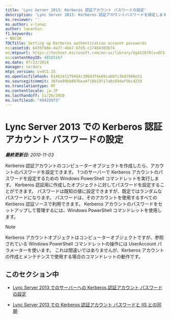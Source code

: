 ```yaml
---
title: 'Lync Server 2013: Kerberos 認証アカウント パスワードの設定'
description: 'Lync Server 2013: Kerberos 認証アカウントパスワードを設定します。'
ms.reviewer: ''
ms.author: v-lanac
author: lanachin
f1.keywords:
- NOCSH
TOCTitle: Setting up Kerberos authentication account passwords
ms:assetid: b435f88e-4a77-4be7-b7e5-c17484303b74
ms:mtpsurl: https://technet.microsoft.com/en-us/library/Gg412870(v=OCS.15)
ms:contentKeyID: 48185167
ms.date: 07/23/2014
manager: serdars
mtps_version: v=OCS.15
ms.openlocfilehash: 614b1411f9454c39843f4e69cabbfc3b02986e51
ms.sourcegitcommit: 36fee89bb887bea4f18b19f17a8c69daf5bc423d
ms.translationtype: MT
ms.contentlocale: ja-JP
ms.lasthandoff: 11/26/2020
ms.locfileid: "49423973"
---
```

# <a name="setting-up-kerberos-authentication-account-passwords-in-lync-server-2013"></a>Lync Server 2013 での Kerberos 認証アカウント パスワードの設定

<div data-xmlns="http://www.w3.org/1999/xhtml">

<div class="topic" data-xmlns="http://www.w3.org/1999/xhtml" data-msxsl="urn:schemas-microsoft-com:xslt" data-cs="https://msdn.microsoft.com/">

<div data-asp="https://msdn2.microsoft.com/asp">



</div>

<div id="mainSection">

<div id="mainBody">

<span> </span>

_**最終更新日:** 2010-11-03_

Kerberos 認証アカウントのコンピューターオブジェクトを作成したら、アカウントのパスワードを設定できます。 1つのサーバーで Kerberos アカウントのパスワードを設定するための Windows PowerShell コマンドレットを実行します。 Kerberos 認証用に作成したオブジェクトに対してパスワードを設定することができます。 パスワードは既知の値に設定できますが、既定ではランダムなパスワードになります。 パスワードは、そのアカウントを使用するすべての Kerberos 認証ソースで利用できます。 Kerberos アカウントのパスワードをセットアップして管理するには、Windows PowerShell コマンドレットを使用します。

<div>


> [!NOTE]  
> Kerberos アカウントオブジェクトはコンピューターオブジェクトですが、参照されている Windows PowerShell コマンドレットの操作には UserAccount パラメーターを使います。 これは間違いではありませんが、Kerberos アカウントの作成とメンテナンスで使用する場合のコマンドレットの動作です。



</div>

<div>

## <a name="in-this-section"></a>このセクション中

  - [Lync Server 2013 でのサーバーへの Kerberos 認証アカウント パスワードの設定](lync-server-2013-set-a-kerberos-authentication-account-password-on-a-server.md)

  - [Lync Server 2013 での Kerberos 認証アカウント パスワードと IIS との同期](lync-server-2013-synchronize-a-kerberos-authentication-account-password-to-iis.md)

</div>

</div>

<span> </span>

</div>

</div>

</div>

